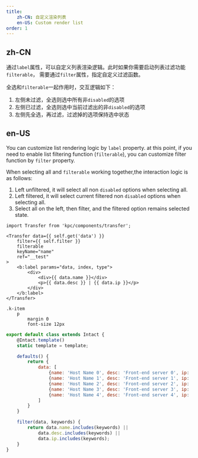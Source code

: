```yaml
---
title: 
    zh-CN: 自定义渲染列表
    en-US: Custom render list
order: 1
---
```


## zh-CN

通过`label`属性，可以自定义列表渲染逻辑。此时如果你需要启动列表过滤功能`filterable`，
需要通过`filter`属性，指定自定义过滤函数。

全选和`filterable`一起作用时，交互逻辑如下：

1. 左侧未过滤，全选则选中所有非`disabled`的选项
2. 左侧已过滤，全选则选中当前过滤出的非`disabled`的选项
3. 左侧先全选，再过滤，过滤掉的选项保持选中状态

## en-US

You can customize list rendering logic by `label` property. at this point, if you need to enable list filtering function (`filterable`), you can customize filter function by `filter` property.

When selecting all and `filterable` working together,the interaction logic is as follows:

1. Left unfiltered, it will select all non ` disabled ` options when selecting all.
2. Left filtered, it will select current filtered non ` disabled ` options when selecting all.
3. Select all on the left, then filter, and the filtered option remains selected state.

```vdt
import Transfer from 'kpc/components/transfer';

<Transfer data={{ self.get('data') }} 
    filter={{ self.filter }}
    filterable
    keyName="name"
    ref="__test"
>
    <b:label params="data, index, type">
        <div>
            <div>{{ data.name }}</div>
            <p>{{ data.desc }} | {{ data.ip }}</p>
        </div>
    </b:label>
</Transfer>
```

```styl
.k-item
    p
        margin 0
        font-size 12px
```

```js
export default class extends Intact {
    @Intact.template()
    static template = template;

    defaults() {
        return {
            data: [
                {name: 'Host Name 0', desc: 'Front-end server 0', ip: '192.168.1.0'},
                {name: 'Host Name 1', desc: 'Front-end server 1', ip: '192.168.1.1'},
                {name: 'Host Name 2', desc: 'Front-end server 2', ip: '192.168.1.2'},
                {name: 'Host Name 3', desc: 'Front-end server 3', ip: '192.168.1.3', disabled: true},
                {name: 'Host Name 4', desc: 'Front-end server 4', ip: '192.168.1.4'},
            ]
        }
    }

    filter(data, keywords) {
        return data.name.includes(keywords) || 
            data.desc.includes(keywords) ||
            data.ip.includes(keywords);
    }
}

```
